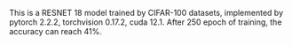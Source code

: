 This is a RESNET 18 model trained by CIFAR-100 datasets, implemented by pytorch 2.2.2, torchvision 0.17.2, cuda 12.1. After 250 epoch of training, the accuracy can reach 41%.
